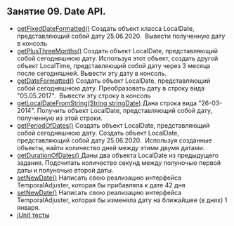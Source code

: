 ## Занятие 09. Date API.
* [getFixedDateFormatted()](https://github.com/alexkur80/PVTCourse2020/blob/master/src/com/myproject/lection09/DateUtil.java) Создать объект класса LocalDate, представляющий собой дату 25.06.2020.
 Вывести полученную дату в консоль
* [getPlusThreeMonths()](https://github.com/alexkur80/PVTCourse2020/blob/master/src/com/myproject/lection09/DateUtil.java) Создать объект LocalDate, представляющий собой сегодняшнюю дату. Используя этот объект,
 создать другой объект LocalTime, представляющий собой дату через 3 месяца после сегодняшней. Вывести эту дату в консоль.
* [getDateFormatted()](https://github.com/alexkur80/PVTCourse2020/blob/master/src/com/myproject/lection09/DateUtil.java) Создать объект LocalDate, представляющий собой сегодняшнюю дату. Преобразовать дату в строку вида "05.05.2017".
 Вывести эту строку в консоль
* [getLocalDateFromString(String stringDate)](https://github.com/alexkur80/PVTCourse2020/blob/master/src/com/myproject/lection09/DateUtil.java) Дана строка вида "26-03-2014". Получить объект LocalDate, 
представляющий собой дату, полученную из этой строки.
* [getPeriodOfDates()](https://github.com/alexkur80/PVTCourse2020/blob/master/src/com/myproject/lection09/DateUtil.java) Создать объект LocalDate, представляющий собой сегодняшнюю дату. Создать объект LocalDate, представляющий собой дату 25.06.2020.
 Используя созданные объекты, найти количество дней между этими двумя датами.
* [getDurationOfDates() ](https://github.com/alexkur80/PVTCourse2020/blob/master/src/com/myproject/lection09/DateUtil.java) Даны два объекта LocalDate из предыдущего задания. Подсчитать количество секунд между полуночью первой даты и полуночью второй даты.
* [setNewDate()](https://github.com/alexkur80/PVTCourse2020/blob/master/src/com/myproject/lection09/AddDays.java) Написать свою реализацию интерфейса TemporalAdjuster, которая бы прибавляла к дате 42 дня
* [setNewDate()](https://github.com/alexkur80/PVTCourse2020/blob/master/src/com/myproject/lection09/SetDateNextFirstJan.java) Написать свою реализацию интерфейса TemporalAdjuster, которая бы изменяла дату на ближайшее (в днях) 1 января.
* [jUnit тесты](https://github.com/alexkur80/PVTCourse2020/tree/master/test/lection09)
